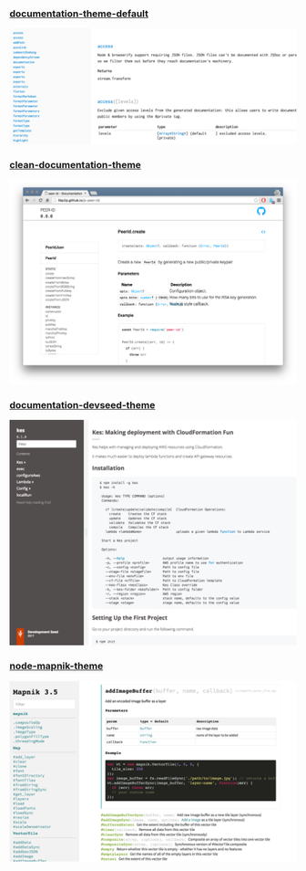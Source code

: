 ### [documentation-theme-default](https://github.com/cutting-room-floor/documentation-theme-default)

![documentation-theme-default preview](./previews/documentation-theme-default.png?raw=true)

### [clean-documentation-theme](https://github.com/dignifiedquire/clean-documentation-theme)

![clean-documentation-theme preview](./previews/clean-documentation-theme.png?raw=true)

### [documentation-devseed-theme](https://github.com/developmentseed/documentation-devseed-theme)

![documentation-devseed-theme preview](./previews/documentation-devseed-theme.png?raw=true)

### [node-mapnik-theme](https://github.com/mapnik/node-mapnik-theme)

![node-mapnik-theme preview](./previews/node-mapnik-theme.png?raw=true)
